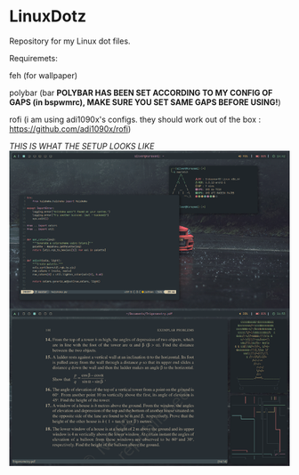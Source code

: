 # LinuxDotz
Repository for my Linux dot files.

Requiremets:

feh (for wallpaper)

polybar (bar **POLYBAR HAS BEEN SET ACCORDING TO MY CONFIG OF GAPS (in bspwmrc), MAKE SURE YOU SET SAME GAPS BEFORE USING!**)

rofi (i am using adi1090x's configs. they should work out of the box : https://github.com/adi1090x/rofi)


*THIS IS WHAT THE SETUP LOOKS LIKE*
![alt text](https://github.com/DominatorXS/LinuxDotz/blob/main/everforest.png)

